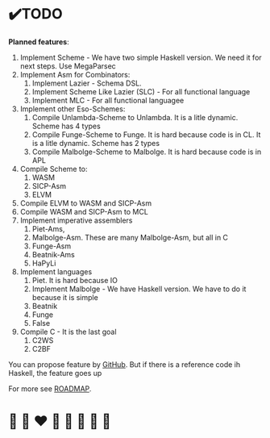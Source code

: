 # ✔️TODO

**Planned features**:
1. Implement Scheme - We have two simple Haskell version. We need it for next steps. Use MegaParsec
2. Implement Asm for Combinators:
   1. Implement Lazier - Schema DSL. 
   2. Implement Scheme Like Lazier (SLC)  - For all functional language
   3. Implement MLC - For all functional languagee
3. Implement other Eso-Schemes:
   1. Compile Unlambda-Scheme to Unlambda. It is a litle dynamic. Scheme has 4 types
   2. Compile Funge-Scheme to Funge. It is hard because code is in CL. It is a litle dynamic. Scheme has 2 types
   3. Compile Malbolge-Scheme to Malbolge. It is hard because code is in APL
4. Compile Scheme to:
   1. WASM
   2. SICP-Asm
   3. ELVM
5. Compile ELVM to WASM and SICP-Asm
6. Compile WASM and SICP-Asm to MCL
7. Implement imperative assemblers
   1. Piet-Ams, 
   2. Malbolge-Asm. These are many Malbolge-Asm, but all in C
   3. Funge-Asm
   4. Beatnik-Ams
   5. HaPyLi
8. Implement languages
   1. Piet. It is hard because IO
   2. Implement Malbolge - We have Haskell version. We have to do it because it is simple
   3. Beatnik
   4. Funge
   5. False
9. Compile C - It is the last goal
   1. C2WS
   2. C2BF
   
You can propose feature by [GitHub](https://github.com/helvm/helvm.github.io/issues).
But if there is a reference code ih Haskell, the feature goes up

For more see [ROADMAP](../developers/ROADMAP.md).

# 🦄 🌈 ❤️ 💛 💚 💙 🤍 🖤
